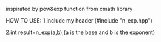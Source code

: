 inspirated by pow&exp function from cmath library

HOW TO USE:
1.include my header (#include "n_exp.hpp")

2.int result=n_exp(a,b);(a is the base and b is the exponent)
